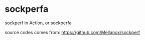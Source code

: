 # sockperfa
sockperf in Action, or sockperfa

source codes comes from:
https://github.com/Mellanox/sockperf

